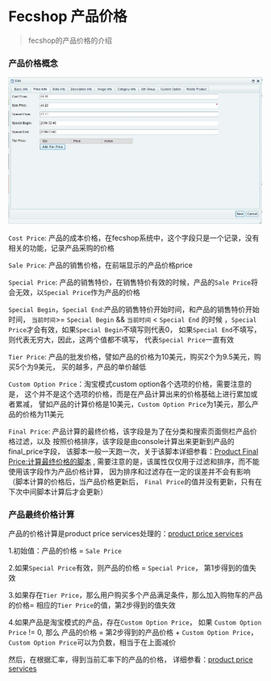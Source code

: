 Fecshop 产品价格
===========

> fecshop的产品价格的介绍


### 产品价格概念

![x](images/pp_1.jpg)

`Cost Price`: 产品的成本价格，在fecshop系统中，这个字段只是一个记录，没有相关的功能，记录产品采购的价格

`Sale Price`: 产品的销售价格，在前端显示的产品价格price

`Special Price`: 产品的销售特价，在销售特价有效的时候，产品的`Sale Price`将会无效，以`Special Price`作为产品的价格

`Special Begin`，`Special End`:产品的销售特价开始时间，和产品的销售特价开始时间，
`当前时间`>= `Special Begin`  &&  `当前时间` < `Special End` 的时候
，`Special Price`才会有效，如果`Special Begin`不填写则代表0，
如果`Special End`不填写，则代表无穷大，因此，这两个值都不填写，
代表`Special Price`一直有效


`Tier Price`: 产品的批发价格，譬如产品的价格为10美元，购买2个为9.5美元，购买5个为9美元，
买的越多，产品的单价越低

`Custom Option Price`：淘宝模式custom option各个选项的价格，需要注意的是，
这个并不是这个选项的价格，而是在产品计算出来的价格基础上进行累加或者累减，
譬如产品的计算价格是10美元，`Custom Option Price`为1美元，那么产品的价格为11美元

`Final Price`: 产品计算的最终价格，该字段是为了在分类和搜索页面侧栏产品价格过滤，以及
按照价格排序，该字段是由console计算出来更新到产品的final_price字段，
该脚本一般一天跑一次，关于该脚本详细参看：[Product Final Price:计算最终价格的脚本](http://www.fecshop.com/doc/fecshop-guide/develop/cn-1.0/guide-fecshop-console-product-final-price.html)
, 需要注意的是，该属性仅仅用于过滤和排序，而不能使用该字段作为产品价格计算，
因为排序和过滤存在一定的误差并不会有影响（脚本计算的价格后，当产品价格更新后，
`Final Price`的值并没有更新，只有在下次中间脚本计算后才会更新）

### 产品最终价格计算

产品的价格计算是product price services处理的：[product price services](https://github.com/fecshop/yii2_fecshop/blob/master/services/product/Price.php)

1.初始值：产品的价格 = `Sale Price`

2.如果`Special Price`有效，则产品的价格 = `Special Price`， 第1步得到的值失效

3.如果存在`Tier Price`，那么用户购买多个产品满足条件，那么加入购物车的产品的价格=
相应的`Tier Price`的值，第2步得到的值失效

4.如果产品是淘宝模式的产品，存在`Custom Option Price`，
如果 `Custom Option Price` != 0, 那么
产品的价格 = 第2步得到的产品价格 + `Custom Option Price`，
`Custom Option Price`可以为负数，相当于在上面减价

然后，在根据汇率，得到当前汇率下的产品的价格，
详细参看：[product price services](https://github.com/fecshop/yii2_fecshop/blob/master/services/product/Price.php)











